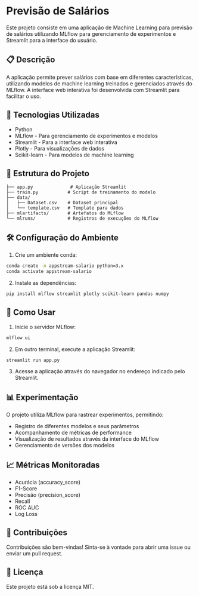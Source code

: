 # Previsão de Salários

Este projeto consiste em uma aplicação de Machine Learning para previsão de salários utilizando MLflow para gerenciamento de experimentos e Streamlit para a interface do usuário.

## 📋 Descrição

A aplicação permite prever salários com base em diferentes características, utilizando modelos de machine learning treinados e gerenciados através do MLflow. A interface web interativa foi desenvolvida com Streamlit para facilitar o uso.

## 🚀 Tecnologias Utilizadas

- Python
- MLflow - Para gerenciamento de experimentos e modelos
- Streamlit - Para a interface web interativa
- Plotly - Para visualizações de dados
- Scikit-learn - Para modelos de machine learning

## 📁 Estrutura do Projeto

```
├── app.py              # Aplicação Streamlit
├── train.py           # Script de treinamento do modelo
├── data/              
│   ├── Dataset.csv    # Dataset principal
│   └── template.csv   # Template para dados
├── mlartifacts/       # Artefatos do MLflow
└── mlruns/            # Registros de execuções do MLflow
```

## 🛠️ Configuração do Ambiente

1. Crie um ambiente conda:
```bash
conda create -n appstream-salario python=3.x
conda activate appstream-salario
```

2. Instale as dependências:
```bash
pip install mlflow streamlit plotly scikit-learn pandas numpy
```

## 🎯 Como Usar

1. Inicie o servidor MLflow:
```bash
mlflow ui
```

2. Em outro terminal, execute a aplicação Streamlit:
```bash
streamlit run app.py
```

3. Acesse a aplicação através do navegador no endereço indicado pelo Streamlit.

## 📊 Experimentação

O projeto utiliza MLflow para rastrear experimentos, permitindo:
- Registro de diferentes modelos e seus parâmetros
- Acompanhamento de métricas de performance
- Visualização de resultados através da interface do MLflow
- Gerenciamento de versões dos modelos

## 📈 Métricas Monitoradas

- Acurácia (accuracy_score)
- F1-Score
- Precisão (precision_score)
- Recall
- ROC AUC
- Log Loss

## 🤝 Contribuições

Contribuições são bem-vindas! Sinta-se à vontade para abrir uma issue ou enviar um pull request.

## 📝 Licença

Este projeto está sob a licença MIT.
